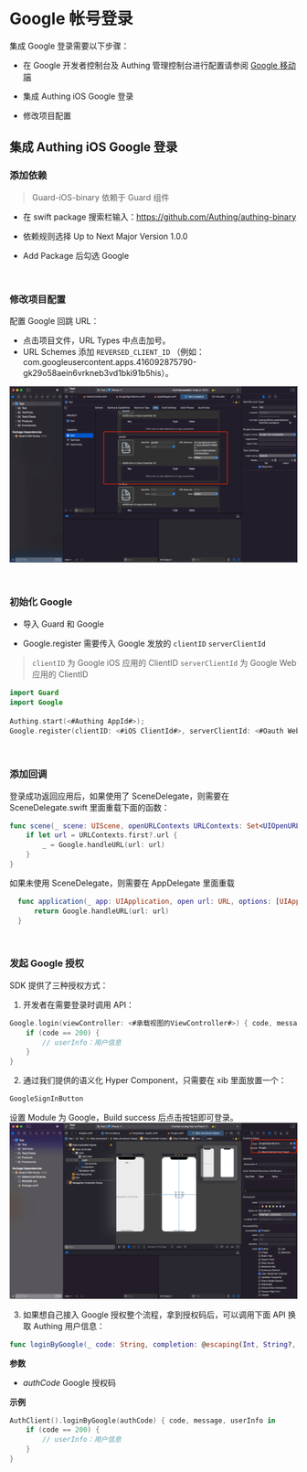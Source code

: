 # Google 帐号登录

<LastUpdated/>

集成 Google 登录需要以下步骤：

- 在 Google 开发者控制台及 Authing 管理控制台进行配置请参阅 [Google 移动端](https://docs.authing.cn/v2/guides/connections/social/google-mobile/)

- 集成 Authing iOS Google 登录

- 修改项目配置

## 集成 Authing iOS Google 登录

### 添加依赖

> Guard-iOS-binary 依赖于 Guard 组件

- 在 swift package 搜索栏输入：https://github.com/Authing/authing-binary

- 依赖规则选择 Up to Next Major Version 1.0.0

- Add Package 后勾选 Google

<br>

### 修改项目配置

配置 Google 回跳 URL：
- 点击项目文件，URL Types 中点击加号。
- URL Schemes 添加 `REVERSED_CLIENT_ID` （例如：com.googleusercontent.apps.416092875790-gk29o58aein6vrkneb3vd1bki91b5his）。

![](./images/google/2.png)

<br>

### 初始化 Google

- 导入 Guard 和 Google

- Google.register 需要传入 Google 发放的 `clientID` `serverClientId`
> `clientID` 为 Google iOS 应用的 ClientID 
> `serverClientId` 为 Google Web 应用的 ClientID

```swift
import Guard
import Google

Authing.start(<#Authing AppId#>);
Google.register(clientID: <#iOS ClientId#>, serverClientId: <#Oauth Web ClientId#>)
 ```
 
<br>

### 添加回调

登录成功返回应用后，如果使用了 SceneDelegate，则需要在 SceneDelegate.swift 里面重载下面的函数：

```swift
func scene(_ scene: UIScene, openURLContexts URLContexts: Set<UIOpenURLContext>) {
    if let url = URLContexts.first?.url {
        _ = Google.handleURL(url: url)
    }
}
 ```

如果未使用 SceneDelegate，则需要在 AppDelegate 里面重载

```swift
  func application(_ app: UIApplication, open url: URL, options: [UIApplication.OpenURLOptionsKey : Any] = [:]) -> Bool {
      return Google.handleURL(url: url)
  }
 ```

<br>

### 发起 Google 授权
SDK 提供了三种授权方式：

1. 开发者在需要登录时调用 API：

```swift
Google.login(viewController: <#承载视图的ViewController#>) { code, message, userInfo in
    if (code == 200) {
        // userInfo：用户信息
    }
}
```

2. 通过我们提供的语义化 Hyper Component，只需要在 xib 里面放置一个：

```swift
GoogleSignInButton
```
设置 Module 为 Google，Build success 后点击按钮即可登录。
![](./images/google/1.png)

3. 如果想自己接入 Google 授权整个流程，拿到授权码后，可以调用下面 API 换取 Authing 用户信息：

```swift
func loginByGoogle(_ code: String, completion: @escaping(Int, String?, UserInfo?) -> Void)
```

**参数**

* *authCode* Google 授权码

**示例**

```swift
AuthClient().loginByGoogle(authCode) { code, message, userInfo in
    if (code == 200) {
        // userInfo：用户信息
    }
}
```